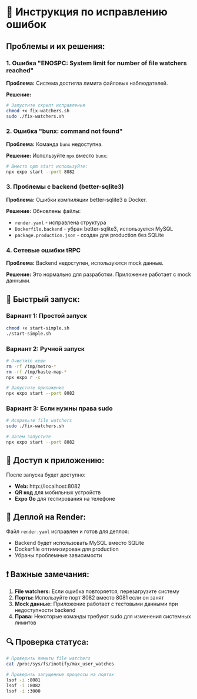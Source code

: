 # 🔧 Инструкция по исправлению ошибок

## Проблемы и их решения:

### 1. Ошибка "ENOSPC: System limit for number of file watchers reached"

**Проблема:** Система достигла лимита файловых наблюдателей.

**Решение:**
```bash
# Запустите скрипт исправления
chmod +x fix-watchers.sh
sudo ./fix-watchers.sh
```

### 2. Ошибка "bunx: command not found"

**Проблема:** Команда `bunx` недоступна.

**Решение:** Используйте `npx` вместо `bunx`:
```bash
# Вместо npm start используйте:
npx expo start --port 8082
```

### 3. Проблемы с backend (better-sqlite3)

**Проблема:** Ошибки компиляции better-sqlite3 в Docker.

**Решение:** Обновлены файлы:
- `render.yaml` - исправлена структура
- `Dockerfile.backend` - убран better-sqlite3, используется MySQL
- `package.production.json` - создан для production без SQLite

### 4. Сетевые ошибки tRPC

**Проблема:** Backend недоступен, используются mock данные.

**Решение:** Это нормально для разработки. Приложение работает с mock данными.

## 🚀 Быстрый запуск:

### Вариант 1: Простой запуск
```bash
chmod +x start-simple.sh
./start-simple.sh
```

### Вариант 2: Ручной запуск
```bash
# Очистите кеши
rm -rf /tmp/metro-*
rm -rf /tmp/haste-map-*
npx expo r -c

# Запустите приложение
npx expo start --port 8082
```

### Вариант 3: Если нужны права sudo
```bash
# Исправьте file watchers
sudo ./fix-watchers.sh

# Затем запустите
npx expo start --port 8082
```

## 📱 Доступ к приложению:

После запуска будет доступно:
- **Web:** http://localhost:8082
- **QR код** для мобильных устройств
- **Expo Go** для тестирования на телефоне

## 🐳 Деплой на Render:

Файл `render.yaml` исправлен и готов для деплоя:
- Backend будет использовать MySQL вместо SQLite
- Dockerfile оптимизирован для production
- Убраны проблемные зависимости

## ❗ Важные замечания:

1. **File watchers:** Если ошибка повторяется, перезагрузите систему
2. **Порты:** Используйте порт 8082 вместо 8081 если он занят
3. **Mock данные:** Приложение работает с тестовыми данными при недоступности backend
4. **Права:** Некоторые команды требуют sudo для изменения системных лимитов

## 🔍 Проверка статуса:

```bash
# Проверить лимиты file watchers
cat /proc/sys/fs/inotify/max_user_watches

# Проверить запущенные процессы на портах
lsof -i :8081
lsof -i :8082
lsof -i :3000
```